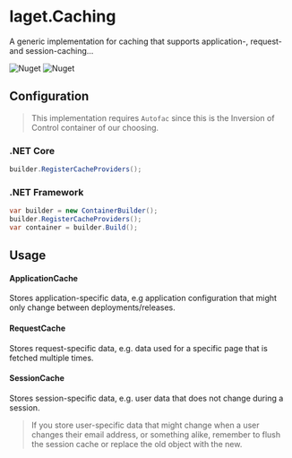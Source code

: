 ﻿# laget.Caching
A generic implementation for caching that supports application-, request- and session-caching...

![Nuget](https://img.shields.io/nuget/v/laget.Caching)
![Nuget](https://img.shields.io/nuget/dt/laget.Caching)

## Configuration
> This implementation requires `Autofac` since this is the Inversion of Control container of our choosing.
### .NET Core
```c#
builder.RegisterCacheProviders();
```

### .NET Framework
```c#
var builder = new ContainerBuilder();
builder.RegisterCacheProviders();
var container = builder.Build();
```

## Usage
#### ApplicationCache
Stores application-specific data, e.g application configuration that might only change between deployments/releases.
#### RequestCache
Stores request-specific data, e.g. data used for a specific page that is fetched multiple times.   
#### SessionCache
Stores session-specific data, e.g. user data that does not change during a session.
> If you store user-specific data that might change when a user changes their email address, or something alike, remember to flush the session cache or replace the old object with the new.


```c#
```